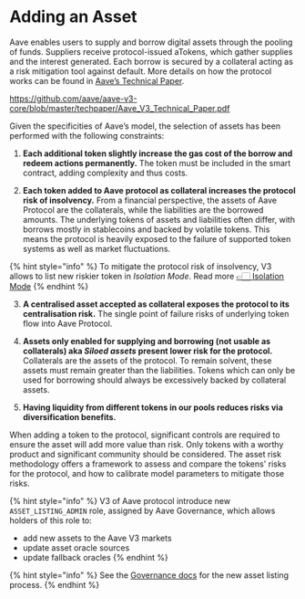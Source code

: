 # Adding an Asset

Aave enables users to supply and borrow digital assets through the pooling of funds. Suppliers receive protocol-issued aTokens, which gather supplies and the interest generated. Each borrow is secured by a collateral acting as a risk mitigation tool against default. 
More details on how the protocol works can be found in [Aave’s Technical Paper](https://github.com/aave/aave-v3-core/blob/master/techpaper/Aave_V3_Technical_Paper.pdf).

https://github.com/aave/aave-v3-core/blob/master/techpaper/Aave_V3_Technical_Paper.pdf

Given the specificities of Aave’s model, the selection of assets has been performed with the following constraints:

1. **Each additional token slightly increase the gas cost of the borrow and redeem actions permanently.** The token must be included in the smart contract, adding complexity and thus costs.

2. **Each token added to Aave protocol as collateral increases the protocol risk of insolvency.** From a financial perspective, the assets of Aave Protocol are the collaterals, while the liabilities are the borrowed amounts. The underlying tokens of assets and liabilities often differ, with borrows mostly in stablecoins and backed by volatile tokens. This means the protocol is heavily exposed to the failure of supported token systems as well as market fluctuations.

{% hint style="info" %}
To mitigate the protocol risk of insolvency, V3 allows to list new riskier token in *Isolation Mode*. Read more [👉🏻 Isolation Mode](https://docs.aave.com/developers/whats-new/isolation-mode)
{% endhint %}

3. **A centralised asset accepted as collateral exposes the protocol to its centralisation risk.** The single point of failure risks of underlying token flow into Aave Protocol.

4. **Assets only enabled for supplying and borrowing (not usable as collaterals) aka _Siloed assets_ present lower risk for the protocol.** Collaterals are the assets of the protocol. To remain solvent, these assets must remain greater than the liabilities. Tokens which can only be used for borrowing should always be excessively backed by collateral assets.

5. **Having liquidity from different tokens in our pools reduces risks via diversification benefits.**

When adding a token to the protocol, significant controls are required to ensure the asset will add more value than risk. Only tokens with a worthy product and significant community should be considered. The asset risk methodology offers a framework to assess and compare the tokens' risks for the protocol, and how to calibrate model parameters to mitigate those risks.

{% hint style="info" %}
  V3 of Aave protocol introduce new `ASSET_LISTING_ADMIN` role, assigned by Aave Governance, which allows holders of this role to:
  - add new assets to the Aave V3 markets
  - update asset oracle sources
  - update fallback oracles
{% endhint %}

{% hint style="info" %}
See the [Governance docs](https://docs.aave.com/governance/) for the new asset listing process.
{% endhint %}

